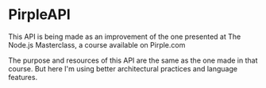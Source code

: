 # PirpleAPI

This API is being made as an improvement of the one presented at The Node.js Masterclass, a course available on Pirple.com

The purpose and resources of this API are the same as the one made in that course.
But here I'm using better architectural practices and language features.
